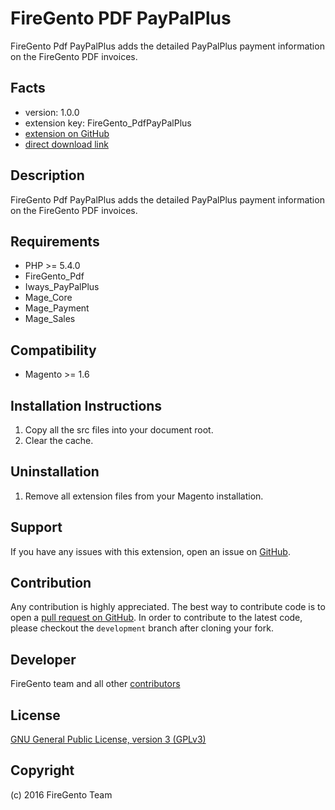 FireGento PDF PayPalPlus
========================
FireGento Pdf PayPalPlus adds the detailed PayPalPlus payment information on the FireGento PDF invoices.

Facts
-----
- version: 1.0.0
- extension key: FireGento_PdfPayPalPlus
- [extension on GitHub](https://github.com/firegento/firegento-pdf-paypalplus)
- [direct download link](https://github.com/firegento/firegento-pdf-paypalplus/archive/master.zip)

Description
-----------
FireGento Pdf PayPalPlus adds the detailed PayPalPlus payment information on the FireGento PDF invoices.

Requirements
------------
- PHP >= 5.4.0
- FireGento_Pdf
- Iways_PayPalPlus
- Mage_Core
- Mage_Payment
- Mage_Sales

Compatibility
-------------
- Magento >= 1.6

Installation Instructions
-------------------------
1. Copy all the src files into your document root.
2. Clear the cache.

Uninstallation
--------------
1. Remove all extension files from your Magento installation.

Support
-------
If you have any issues with this extension, open an issue on [GitHub](https://github.com/firegento/firegento-pdf-paypalplus/issues).

Contribution
------------
Any contribution is highly appreciated. The best way to contribute code is to open a [pull request on GitHub](https://help.github.com/articles/using-pull-requests). In order to contribute to the latest code, please checkout the `development` branch after cloning your fork.

Developer
---------
FireGento team and all other [contributors](https://github.com/firegento/firegento-pdf-paypalplus/contributors)

License
-------
[GNU General Public License, version 3 (GPLv3)](http://opensource.org/licenses/gpl-3.0)

Copyright
---------
(c) 2016 FireGento Team
